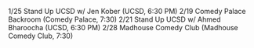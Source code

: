 1/25 Stand Up UCSD w/ Jen Kober (UCSD, 6:30 PM)
2/19 Comedy Palace Backroom (Comedy Palace, 7:30)
2/21 Stand Up UCSD w/ Ahmed Bharoocha (UCSD, 6:30 PM)
2/28 Madhouse Comedy Club (Madhouse Comedy Club, 7:30)
